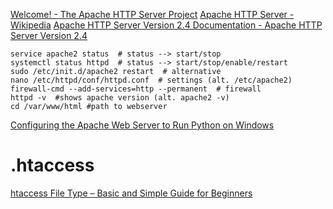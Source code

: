 [Welcome! - The Apache HTTP Server Project](https://httpd.apache.org/)
[Apache HTTP Server - Wikipedia](https://en.wikipedia.org/wiki/Apache_HTTP_Server)
[Apache HTTP Server Version 2.4 Documentation - Apache HTTP Server Version 2.4](https://httpd.apache.org/docs/current/)


```shell
service apache2 status  # status --> start/stop  
systemctl status httpd  # status --> start/stop/enable/restart
sudo /etc/init.d/apache2 restart  # alternative
nano /etc/httpd/conf/httpd.conf  # settings (alt. /etc/apache2)  
firewall-cmd --add-services=http --permanent  # firewall  
httpd -v  #shows apache version (alt. apache2 -v)
cd /var/www/html #path to webserver  
```


[Configuring the Apache Web Server to Run Python on Windows](https://editrocket.com/articles/python_apache_windows.html)


# .htaccess

[htaccess File Type – Basic and Simple Guide for Beginners](https://www.filecloud.com/blog/htaccess-for-beginners/)
